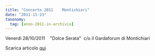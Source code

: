 ```yaml
---
title: "Concerto 2011    Montichiari"
date: "2011-11-23"
taxonomy: 
  tag: [anno-2011-in-archivio]
---
```


Venerdi 28/10/2011    "Dolce Serata"  c/o il Gardaforum di Montichiari

Scarica articolo [qui](http://198.211.122.197/diabetwp/wordpress/wp-content/uploads/2011/11/montichiari-concerto.pdf)
